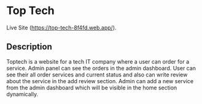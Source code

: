 # Top Tech

Live Site (https://top-tech-8f4fd.web.app/).

## Description

Toptech is a website for a tech IT company where a user can order for a service. Admin panel can see the orders in the admin dashboard. User can see their all order services and current status and also can write review about the service in the add review section. Admin can add a new service from the admin dashboard which will be visible in the home section dynamically.
